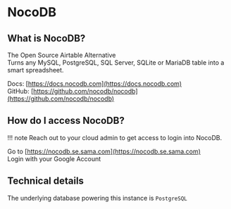 # NocoDB

## What is NocoDB?
The Open Source Airtable Alternative <br>
Turns any MySQL, PostgreSQL, SQL Server, SQLite or MariaDB table into a smart spreadsheet.

Docs: [https://docs.nocodb.com](https://docs.nocodb.com) <br>
GitHub: [https://github.com/nocodb/nocodb](https://github.com/nocodb/nocodb)

## How do I access NocoDB?

!!! note
    Reach out to your cloud admin to get access to login into NocoDB.  <br>

Go to [https://nocodb.se.sama.com](https://nocodb.se.sama.com)<br>
Login with your Google Account <br>

## Technical details
The underlying database powering this instance is `PostgreSQL` <br>
